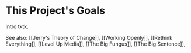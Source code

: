 # This Project's Goals

Intro tktk. 

See also: [[Jerry's Theory of Change]], [[Working Openly]], [[Rethink Everything]], [[Level Up Media]], [[The Big Fungus]], [[The Big Sentence]], 